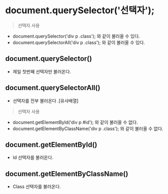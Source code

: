 # document.querySelector('선택자');

> 선택자 사용

- document.querySelector('div p .class'); 와 같이 불러올 수 있다.
- document.querySelectorAll('div p .class'); 와 같이 불러올 수 있다.

## document.querySelector()

- 제일 첫번째 선택자만 불러온다.

## document.querySelectorAll()

- 선택자를 전부 불러온다 .[유사배열]

> 선택자 사용

- document.getElementById('div p #id'); 와 같이 불러올 수 없다.
- document.getElementByClassName('div p .class'); 와 같이 불러올 수 없다.

## document.getElementById()

- Id 선택자를 불러온다.

## document.getElementByClassName()

- Class 선택자를 불러온다.
